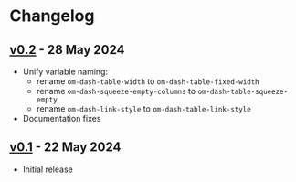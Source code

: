 # Changelog

## [v0.2][v0.2] - 28 May 2024

* Unify variable naming:
  * rename `om-dash-table-width` to `om-dash-table-fixed-width`
  * rename `om-dash-squeeze-empty-columns` to `om-dash-table-squeeze-empty`
  * rename `om-dash-link-style` to `om-dash-table-link-style`
* Documentation fixes

[v0.2]: https://github.com/gavv/om-dash/releases/tag/v0.2

## [v0.1][v0.1] - 22 May 2024

* Initial release

[v0.1]: https://github.com/gavv/om-dash/releases/tag/v0.1
